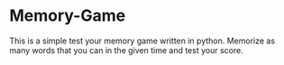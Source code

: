 # Memory-Game
This is a simple test your memory game written in python.
Memorize as many words that you can in the given time and test your score.
